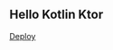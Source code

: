 Hello Kotlin Ktor
-----------------

[Deploy](https://console.cloud.google.com/cloudshell/environment/view?cloudshell_git_repo=https://github.com/jamesward/hello-kotlin-ktor.git&cloudshell_image=gcr.io/cr-demo-235923/cr-button)

